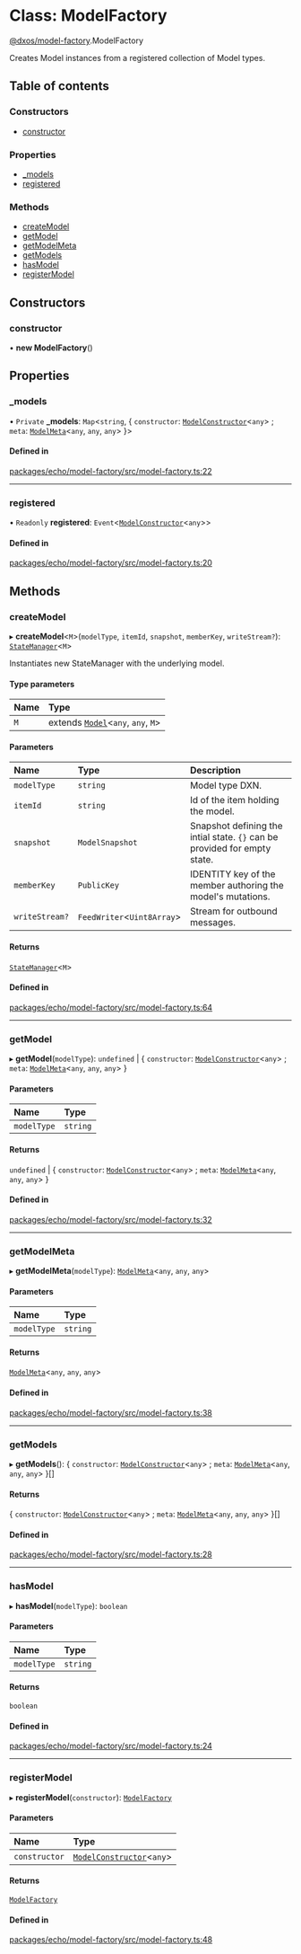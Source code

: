 # Class: ModelFactory

[@dxos/model-factory](../modules/dxos_model_factory.md).ModelFactory

Creates Model instances from a registered collection of Model types.

## Table of contents

### Constructors

- [constructor](dxos_model_factory.ModelFactory.md#constructor)

### Properties

- [\_models](dxos_model_factory.ModelFactory.md#_models)
- [registered](dxos_model_factory.ModelFactory.md#registered)

### Methods

- [createModel](dxos_model_factory.ModelFactory.md#createmodel)
- [getModel](dxos_model_factory.ModelFactory.md#getmodel)
- [getModelMeta](dxos_model_factory.ModelFactory.md#getmodelmeta)
- [getModels](dxos_model_factory.ModelFactory.md#getmodels)
- [hasModel](dxos_model_factory.ModelFactory.md#hasmodel)
- [registerModel](dxos_model_factory.ModelFactory.md#registermodel)

## Constructors

### constructor

• **new ModelFactory**()

## Properties

### \_models

• `Private` **\_models**: `Map`<`string`, { `constructor`: [`ModelConstructor`](../modules/dxos_model_factory.md#modelconstructor)<`any`\> ; `meta`: [`ModelMeta`](../modules/dxos_model_factory.md#modelmeta)<`any`, `any`, `any`\>  }\>

#### Defined in

[packages/echo/model-factory/src/model-factory.ts:22](https://github.com/dxos/dxos/blob/e3b936721/packages/echo/model-factory/src/model-factory.ts#L22)

___

### registered

• `Readonly` **registered**: `Event`<[`ModelConstructor`](../modules/dxos_model_factory.md#modelconstructor)<`any`\>\>

#### Defined in

[packages/echo/model-factory/src/model-factory.ts:20](https://github.com/dxos/dxos/blob/e3b936721/packages/echo/model-factory/src/model-factory.ts#L20)

## Methods

### createModel

▸ **createModel**<`M`\>(`modelType`, `itemId`, `snapshot`, `memberKey`, `writeStream?`): [`StateManager`](dxos_model_factory.StateManager.md)<`M`\>

Instantiates new StateManager with the underlying model.

#### Type parameters

| Name | Type |
| :------ | :------ |
| `M` | extends [`Model`](dxos_model_factory.Model.md)<`any`, `any`, `M`\> |

#### Parameters

| Name | Type | Description |
| :------ | :------ | :------ |
| `modelType` | `string` | Model type DXN. |
| `itemId` | `string` | Id of the item holding the model. |
| `snapshot` | `ModelSnapshot` | Snapshot defining the intial state. `{}` can be provided for empty state. |
| `memberKey` | `PublicKey` | IDENTITY key of the member authoring the model's mutations. |
| `writeStream?` | `FeedWriter`<`Uint8Array`\> | Stream for outbound messages. |

#### Returns

[`StateManager`](dxos_model_factory.StateManager.md)<`M`\>

#### Defined in

[packages/echo/model-factory/src/model-factory.ts:64](https://github.com/dxos/dxos/blob/e3b936721/packages/echo/model-factory/src/model-factory.ts#L64)

___

### getModel

▸ **getModel**(`modelType`): `undefined` \| { `constructor`: [`ModelConstructor`](../modules/dxos_model_factory.md#modelconstructor)<`any`\> ; `meta`: [`ModelMeta`](../modules/dxos_model_factory.md#modelmeta)<`any`, `any`, `any`\>  }

#### Parameters

| Name | Type |
| :------ | :------ |
| `modelType` | `string` |

#### Returns

`undefined` \| { `constructor`: [`ModelConstructor`](../modules/dxos_model_factory.md#modelconstructor)<`any`\> ; `meta`: [`ModelMeta`](../modules/dxos_model_factory.md#modelmeta)<`any`, `any`, `any`\>  }

#### Defined in

[packages/echo/model-factory/src/model-factory.ts:32](https://github.com/dxos/dxos/blob/e3b936721/packages/echo/model-factory/src/model-factory.ts#L32)

___

### getModelMeta

▸ **getModelMeta**(`modelType`): [`ModelMeta`](../modules/dxos_model_factory.md#modelmeta)<`any`, `any`, `any`\>

#### Parameters

| Name | Type |
| :------ | :------ |
| `modelType` | `string` |

#### Returns

[`ModelMeta`](../modules/dxos_model_factory.md#modelmeta)<`any`, `any`, `any`\>

#### Defined in

[packages/echo/model-factory/src/model-factory.ts:38](https://github.com/dxos/dxos/blob/e3b936721/packages/echo/model-factory/src/model-factory.ts#L38)

___

### getModels

▸ **getModels**(): { `constructor`: [`ModelConstructor`](../modules/dxos_model_factory.md#modelconstructor)<`any`\> ; `meta`: [`ModelMeta`](../modules/dxos_model_factory.md#modelmeta)<`any`, `any`, `any`\>  }[]

#### Returns

{ `constructor`: [`ModelConstructor`](../modules/dxos_model_factory.md#modelconstructor)<`any`\> ; `meta`: [`ModelMeta`](../modules/dxos_model_factory.md#modelmeta)<`any`, `any`, `any`\>  }[]

#### Defined in

[packages/echo/model-factory/src/model-factory.ts:28](https://github.com/dxos/dxos/blob/e3b936721/packages/echo/model-factory/src/model-factory.ts#L28)

___

### hasModel

▸ **hasModel**(`modelType`): `boolean`

#### Parameters

| Name | Type |
| :------ | :------ |
| `modelType` | `string` |

#### Returns

`boolean`

#### Defined in

[packages/echo/model-factory/src/model-factory.ts:24](https://github.com/dxos/dxos/blob/e3b936721/packages/echo/model-factory/src/model-factory.ts#L24)

___

### registerModel

▸ **registerModel**(`constructor`): [`ModelFactory`](dxos_model_factory.ModelFactory.md)

#### Parameters

| Name | Type |
| :------ | :------ |
| `constructor` | [`ModelConstructor`](../modules/dxos_model_factory.md#modelconstructor)<`any`\> |

#### Returns

[`ModelFactory`](dxos_model_factory.ModelFactory.md)

#### Defined in

[packages/echo/model-factory/src/model-factory.ts:48](https://github.com/dxos/dxos/blob/e3b936721/packages/echo/model-factory/src/model-factory.ts#L48)
